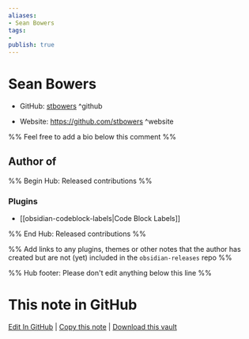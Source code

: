 ```yaml
---
aliases:
- Sean Bowers
tags:
- 
publish: true
---
```


# Sean Bowers

- GitHub: [stbowers](https://github.com/stbowers/) ^github
<!-- - Discord: `@` ^discord-->
- Website: <https://github.com/stbowers> ^website
<!-- - [[Publish sites|Publish site]]: ^publish-->

%% Feel free to add a bio below this comment %%


## Author of

%% Begin Hub: Released contributions %%
### Plugins
- [[obsidian-codeblock-labels|Code Block Labels]]

%% End Hub: Released contributions %%

%% Add links to any plugins, themes or other notes that the author has created but are not (yet) included in the `obsidian-releases` repo %%

<!--
### Unlisted plugins
-->

<!--
### Others
-->

<!--
## Sponsor this author

- [[GitHub sponsors]]: [Sponsor @stbowers on GitHub Sponsors](https://github.com/sponsors/stbowers) ^github-sponsor
- [[Buy me a coffee]]: ^buy-me-a-coffee
- [[PayPal]]: ^paypal
- [[Patreon]]: ^patreon

-->

<!--
## Follow this author
-->

<!-- - [[YouTube Channels|On YouTube]]: <https://> ^youtube-->
<!-- - Twitter: <https://> ^twitter-->
<!-- - ... -->

%% Hub footer: Please don't edit anything below this line %%

# This note in GitHub

<span class="git-footer">[Edit In GitHub](https://github.dev/obsidian-community/obsidian-hub/blob/main/01%20-%20Community/People/stbowers.md "git-hub-edit-note") | [Copy this note](https://raw.githubusercontent.com/obsidian-community/obsidian-hub/main/01%20-%20Community/People/stbowers.md "git-hub-copy-note") | [Download this vault](https://github.com/obsidian-community/obsidian-hub/archive/refs/heads/main.zip "git-hub-download-vault") </span>
